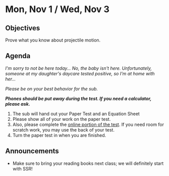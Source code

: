 Mon, Nov 1 / Wed, Nov 3
=====================  
  
Objectives  
------------  
Prove what you know about projectile motion.
  
  
Agenda    
---------    

*I'm sorry to not be here today... No, the baby isn't here.  Unfortunately, someone at my daughter's daycare tested positive, so I'm at home with her...*

*Please be on your best behavior for the sub.*

***Phones should be put away during the test.  If you need a calculator, please ask.***

1.  The sub will hand out your Paper Test and an Equation Sheet
2. Please show all of your work on the paper test.
3. Also, please complete the [online portion of the test](https://avon.schoology.com/assignment/5416645854/).  If you need room for scratch work, you may use the back of your test.
4. Turn the paper test in when you are finished.

Announcements 
 -------------  
- Make sure to bring your reading books next class; we will definitely start with SSR!
<!--stackedit_data:
eyJoaXN0b3J5IjpbLTExMTY1OTM4NzYsLTE4NjMxNzI5NzksMT
E3NTg2OTUyMiw1NDY1NzA5NDEsLTEzNjc1MjQ3NjYsMTgzNDYw
ODg1NywyMTQxNjc0ODIzLDc4NDAxODcyLDU3NjY5MTA3MywtMT
M2MzI2Nzc2MywtMjE0NjY1MjExNiwxNDU3MDkzNDIyLC0yMDEy
OTAwMzU1LC0xNDY2OTc2NiwtOTg2NjkzNzk3LC0yMDA0NzA1MD
k4LC0xNzc2Nzg3OTM3LC0zNDQzMjY5NTksMjA0MzczMjM4MSwz
OTc2ODIzMzRdfQ==
-->